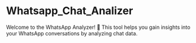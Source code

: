 # Whatsapp_Chat_Analizer
Welcome to the WhatsApp Analyzer! 🎉  This tool helps you gain insights into your WhatsApp conversations by analyzing chat data. 
